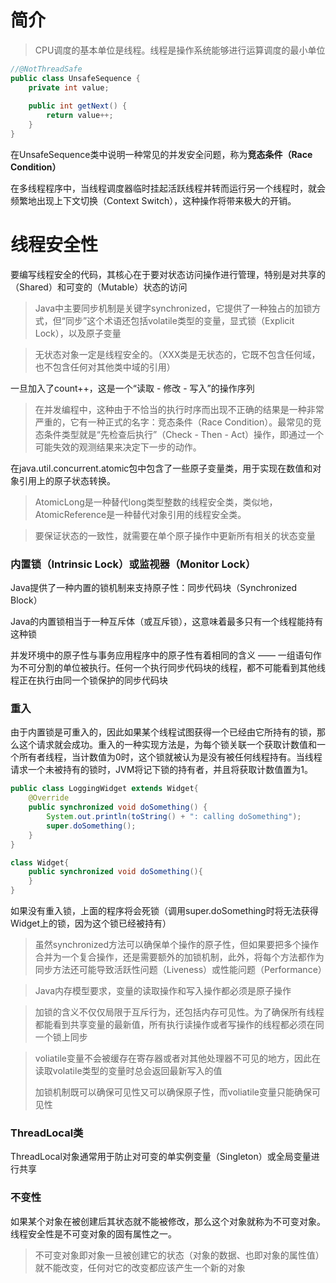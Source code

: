 # 简介

>  CPU调度的基本单位是线程。线程是操作系统能够进行运算调度的最小单位



```java
//@NotThreadSafe
public class UnsafeSequence {
    private int value;
    
    public int getNext() {
        return value++;
    }
}
```

在UnsafeSequence类中说明一种常见的并发安全问题，称为<strong>竞态条件（Race Condition）</strong>



在多线程程序中，当线程调度器临时挂起活跃线程并转而运行另一个线程时，就会频繁地出现上下文切换（Context Switch），这种操作将带来极大的开销。





# 线程安全性

要编写线程安全的代码，其核心在于要对状态访问操作进行管理，特别是对共享的（Shared）和可变的（Mutable）状态的访问



> Java中主要同步机制是关键字synchronized，它提供了一种独占的加锁方式，但“同步”这个术语还包括volatile类型的变量，显式锁（Explicit Lock），以及原子变量



> 无状态对象一定是线程安全的。（XXX类是无状态的，它既不包含任何域，也不包含任何对其他类中域的引用）



一旦加入了count++，这是一个“读取 - 修改 - 写入”的操作序列

> 在并发编程中，这种由于不恰当的执行时序而出现不正确的结果是一种非常严重的，它有一种正式的名字：竞态条件（Race Condition）。最常见的竞态条件类型就是“先检查后执行”（Check - Then - Act）操作，即通过一个可能失效的观测结果来决定下一步的动作。



在java.util.concurrent.atomic包中包含了一些原子变量类，用于实现在数值和对象引用上的原子状态转换。

> AtomicLong是一种替代long类型整数的线程安全类，类似地，AtomicReference是一种替代对象引用的线程安全类。

> 要保证状态的一致性，就需要在单个原子操作中更新所有相关的状态变量



### 内置锁（Intrinsic Lock）或监视器（Monitor Lock）

Java提供了一种内置的锁机制来支持原子性：同步代码块（Synchronized Block）

Java的内置锁相当于一种互斥体（或互斥锁），这意味着最多只有一个线程能持有这种锁

并发环境中的原子性与事务应用程序中的原子性有着相同的含义  —— 一组语句作为不可分割的单位被执行。任何一个执行同步代码块的线程，都不可能看到其他线程正在执行由同一个锁保护的同步代码块



### 重入

由于内置锁是可重入的，因此如果某个线程试图获得一个已经由它所持有的锁，那么这个请求就会成功。重入的一种实现方法是，为每个锁关联一个获取计数值和一个所有者线程，当计数值为0时，这个锁就被认为是没有被任何线程持有。当线程请求一个未被持有的锁时，JVM将记下锁的持有者，并且将获取计数值置为1。

```java
public class LoggingWidget extends Widget{
    @Override
    public synchronized void doSomething() {
        System.out.println(toString() + ": calling doSomething");
        super.doSomething();
    }
}

class Widget{
    public synchronized void doSomething(){
    }
}
```



如果没有重入锁，上面的程序将会死锁（调用super.doSomething时将无法获得Widget上的锁，因为这个锁已经被持有）



> 虽然synchronized方法可以确保单个操作的原子性，但如果要把多个操作合并为一个复合操作，还是需要额外的加锁机制，此外，将每个方法都作为同步方法还可能导致活跃性问题（Liveness）或性能问题（Performance）



> Java内存模型要求，变量的读取操作和写入操作都必须是原子操作

> 加锁的含义不仅仅局限于互斥行为，还包括内存可见性。为了确保所有线程都能看到共享变量的最新值，所有执行读操作或者写操作的线程都必须在同一个锁上同步

> voliatile变量不会被缓存在寄存器或者对其他处理器不可见的地方，因此在读取volatile类型的变量时总会返回最新写入的值
>
> 加锁机制既可以确保可见性又可以确保原子性，而voliatile变量只能确保可见性



### ThreadLocal类

ThreadLocal对象通常用于防止对可变的单实例变量（Singleton）或全局变量进行共享





### 不变性

如果某个对象在被创建后其状态就不能被修改，那么这个对象就称为不可变对象。线程安全性是不可变对象的固有属性之一。



> 不可变对象即对象一旦被创建它的状态（对象的数据、也即对象的属性值）就不能改变，任何对它的改变都应该产生一个新的对象

